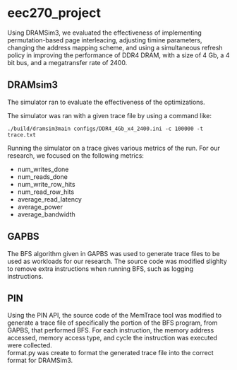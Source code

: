 # eec270_project
Using DRAMSim3, we evaluated the effectiveness of implementing permutation-based page interleacing, adjusting timine parameters, changing the address mapping scheme, and using a simultaneous refresh policy in improving the performance of DDR4 DRAM, with a size of 4 Gb, a 4 bit bus, and a megatransfer rate of 2400.  

## DRAMsim3
The simulator ran to evaluate the effectiveness of the optimizations.  

The simulator was ran with a given trace file by using a command like:  
```
./build/dramsim3main configs/DDR4_4Gb_x4_2400.ini -c 100000 -t trace.txt
```

Running the simulator on a trace gives various metrics of the run. For our research, we focused on the following metrics:  
- num_writes_done  
- num_reads_done  
- num_write_row_hits  
- num_read_row_hits  
- average_read_latency  
- average_power  
- average_bandwidth

## GAPBS
The BFS algorithm given in GAPBS was used to generate trace files to be used as workloads for our research. The source code was modified slighlty to remove extra instructions when running BFS, such as logging instructions.

## PIN
Using the PIN API, the source code of the MemTrace tool was modified to generate a trace file of specifically the portion of the BFS program, from GAPBS, that performed BFS. For each instruction, the memory address accessed, memory access type, and cycle the instruction was executed were collected.  
format.py was create to format the generated trace file into the correct format for DRAMSim3.
